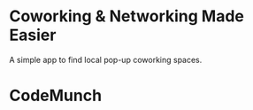 # Coworking & Networking Made Easier

A simple app to find local pop-up coworking spaces.
# CodeMunch
